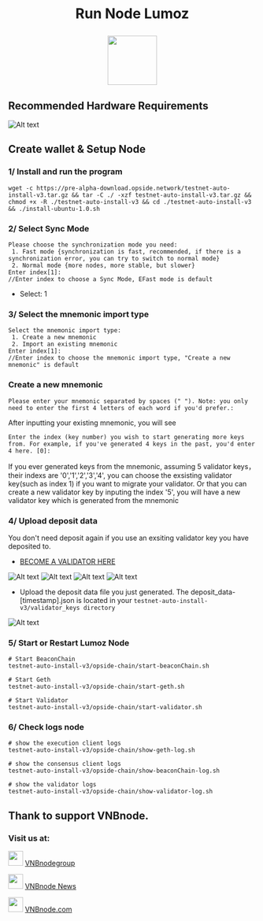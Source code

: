 # <p align="center"> Run Node Lumoz </p>
<p align="center">
  <img height="100" height="auto" src="https://github.com/vnbnode/binaries/blob/main/Projects/Lumoz/lumoz.jpg?raw=true">
</p>

## Recommended Hardware Requirements 
![Alt text](https://github.com/vnbnode/binaries/blob/main/Project/Lumoz/lumoz5.png)
## Create wallet & Setup Node
### 1/ Install and run the program
```
wget -c https://pre-alpha-download.opside.network/testnet-auto-install-v3.tar.gz && tar -C ./ -xzf testnet-auto-install-v3.tar.gz && chmod +x -R ./testnet-auto-install-v3 && cd ./testnet-auto-install-v3 && ./install-ubuntu-1.0.sh
```
### 2/ Select Sync Mode
```
Please choose the synchronization mode you need: 
 1. Fast mode {synchronization is fast, recommended, if there is a synchronization error, you can try to switch to normal mode}
 2. Normal mode {more nodes, more stable, but slower}
Enter index[1]:
//Enter index to choose a Sync Mode, EFast mode is default
```
- Select: 1
### 3/ Select the mnemonic import type
```
Select the mnemonic import type: 
 1. Create a new mnemonic
 2. Import an existing mnemonic
Enter index[1]:
//Enter index to choose the mnemonic import type, "Create a new mnemonic" is default
```
### Create a new mnemonic
```
Please enter your mnemonic separated by spaces (" "). Note: you only need to enter the first 4 letters of each word if you'd prefer.:
```
After inputting your existing mnemonic, you will see
```
Enter the index (key number) you wish to start generating more keys from. For example, if you've generated 4 keys in the past, you'd enter 4 here. [0]:
```
If you ever generated keys from the mnemonic, assuming 5 validator keys，their indexs are '0','1','2','3','4', you can choose the exsisting validator key(such as index 1) if you want to migrate your validator. Or that you can create a new validator key by inputing the index '5', you will have a new validator key which is generated from the mnemonic
### 4/ Upload deposit data
You don't need deposit again if you use an exsiting validator key you have deposited to. 
- [BECOME A VALIDATOR HERE](https://lumoz.org/validator)

![Alt text](https://github.com/vnbnode/binaries/blob/main/Project/Lumoz/lumoz.png)
![Alt text](https://github.com/vnbnode/binaries/blob/main/Project/Lumoz/lumoz1.png)
![Alt text](https://github.com/vnbnode/binaries/blob/main/Project/Lumoz/lumoz3.png)
![Alt text](https://github.com/vnbnode/binaries/blob/main/Project/Lumoz/lumoz6.png)
- Upload the deposit data file you just generated. The deposit_data-[timestamp].json is located in your `testnet-auto-install-v3/validator_keys directory`

![Alt text](https://github.com/vnbnode/binaries/blob/main/Project/Lumoz/lumoz7.png)

### 5/ Start or Restart Lumoz Node
```
# Start BeaconChain
testnet-auto-install-v3/opside-chain/start-beaconChain.sh

# Start Geth
testnet-auto-install-v3/opside-chain/start-geth.sh

# Start Validator
testnet-auto-install-v3/opside-chain/start-validator.sh
```
### 6/ Check logs node
```
# show the execution client logs
testnet-auto-install-v3/opside-chain/show-geth-log.sh

# show the consensus client logs
testnet-auto-install-v3/opside-chain/show-beaconChain-log.sh

# show the validator logs
testnet-auto-install-v3/opside-chain/show-validator-log.sh
```
## Thank to support VNBnode.
### Visit us at:

<img src="https://user-images.githubusercontent.com/50621007/183283867-56b4d69f-bc6e-4939-b00a-72aa019d1aea.png" width="30"/> <a href="https://t.me/VNBnodegroup" target="_blank">VNBnodegroup</a>

<img src="https://user-images.githubusercontent.com/50621007/183283867-56b4d69f-bc6e-4939-b00a-72aa019d1aea.png" width="30"/> <a href="https://t.me/Vnbnode" target="_blank">VNBnode News</a>

<img src="https://github.com/vnbnode/binaries/blob/main/Logo/VNBnode.jpg" width="30"/> <a href="https://VNBnode.com" target="_blank">VNBnode.com</a>